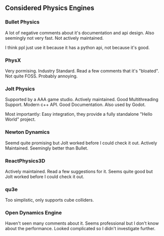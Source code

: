 ## Considered Physics Engines

### Bullet Physics

A lot of negative comments about it's documentation and api design.
Also seemingly not very fast. 
Not actively maintained.

I think ppl just use it because it has a python api, not because it's good.

### PhysX

Very pormising. Industry Standard.
Read a few comments that it's "bloated".
Not quite FOSS.
Probably annoying.

### Jolt Physics

Supported by a AAA game studio. 
Actively maintained. 
Good Multithreading Support. 
Modern c++ API.
Good Documentation.
Also used by Godot.

Most importantly: Easy integration, they provide a fully standalone "Hello World" project.

### Newton Dynamics

Seemd quite promising but Jolt worked before I could check it out.
Actively Maintained. 
Seemingly better than Bullet.

### ReactPhysics3D

Actively maintained. Read a few suggestions for it.
Seems quite good but Jolt worked before I could check it out.

### qu3e

Too simplistic, only supports cube colliders.

### Open Dynamics Engine

Haven't seen many comments about it. Seems professional but I don't know about the performance.
Looked complicated so I didn't investigate further.